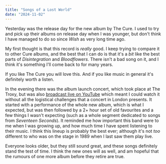 ```yaml
---
title: "Songs of a Lost World"
date: "2024-11-02"
---
```

Yesterday was the release day for the new album by The Cure. I used to try and pick up their albums on release day when I was younger, but don't think I have managed to do so since _Wish_ as very long time ago.

My first thought is that this record is _really_ good. I keep trying to compare it to other Cure albums, and the best that I can do is that it's a _bit_ like the best parts of _Disintegration_ and _Bloodflowers_. There isn't a bad song on it, and I think it's something I'll come back to for many years.

If you like The Cure you will love this. And if you like music in general it's definitely worth a listen.

In the evening there was the album launch concert, which took place at The Troxy, but was also [broadcast live on YouTube](https://www.youtube.com/watch?v=_aWDlaxvEZo) which meant I could watch it without all the logistical challenges that a concert in London presents. It started with a performance of the whole new album, which is what I expected, but was then followed by a 2+ hour set of old favourites and a few things I wasn't expecting (such as a whole segment dedicated to songs from _Seventeen Seconds_). It reminded me how important this band were to me when I was growing up, and how much time I have spent listening to their music. I think this lineup is probably the best ever; although it's not _too_ different to who was on the stage in 1989 when I last saw them play live.

Everyone looks older, but they still sound great, and these songs definitely stand the test of time. I think the new ones will as well, and am hopeful that the rumours of one more album before they retire are true.
